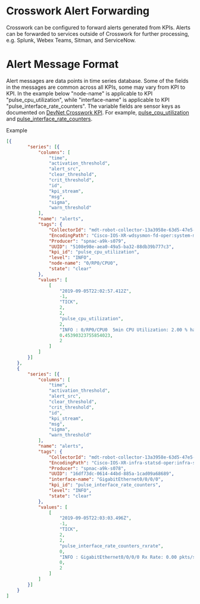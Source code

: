 # Crosswork Alert Forwarding

Crosswork can be configured to forward alerts generated from KPIs.
Alerts can be forwarded to services outside of Crosswork for further processing,
e.g.  Splunk, Webex Teams, Sitman, and ServiceNow.

# Alert Message Format

Alert messages are data points in time series database. Some of the fields in the messages are common across all KPIs,
some may vary from KPI to KPI. In the example below "node-name" is applicable to KPI "pulse_cpu_utilization",
while "interface-name" is applicable to KPI "pulse_interface_rate_counters". The variable fields are sensor keys
as documented on [DevNet Crosswork KPI](https://github.com/CiscoDevNet/Crosswork-KPI). For example,
[pulse_cpu_utilization](https://github.com/CiscoDevNet/Crosswork-KPI/blob/master/pulse_cpu_utilization/pulse_cpu_utilization.md) and 
[pulse_interface_rate_counters](https://github.com/CiscoDevNet/Crosswork-KPI/blob/master/pulse_interface_rate_counters/pulse_interface_rate_counters.md).

Example
```json
[{
		"series": [{
			"columns": [
				"time",
				"activation_threshold",
				"alert_src",
				"clear_threshold",
				"crit_threshold",
				"id",
				"kpi_stream",
				"msg",
				"sigma",
				"warn_threshold"
			],
			"name": "alerts",
			"tags": {
				"CollectorId": "mdt-robot-collector-13a3958e-63d5-47e5-9e0f-31e846b89f2e",
				"EncodingPath": "Cisco-IOS-XR-wdsysmon-fd-oper:system-monitoring/cpu-utilization",
				"Producer": "spnac-a9k-s079",
				"UUID": "5108e98e-aea0-49a5-ba32-88db39b777c3",
				"kpi_id": "pulse_cpu_utilization",
				"level": "INFO",
				"node-name": "0/RP0/CPU0",
				"state": "clear"
			},
			"values": [
				[
					"2019-09-05T22:02:57.412Z",
					-1,
					"TICK",
					2,
					2,
					"pulse_cpu_utilization",
					2,
					"INFO : 0/RP0/CPU0  5min CPU Utilization: 2.00 % has returned to Usual range, Threshold: 2.00 SD. It is 0.45 std. dev away from Average.",
					0.45390323755854023,
					2
				]
			]
		}]
	},
	{
		"series": [{
			"columns": [
				"time",
				"activation_threshold",
				"alert_src",
				"clear_threshold",
				"crit_threshold",
				"id",
				"kpi_stream",
				"msg",
				"sigma",
				"warn_threshold"
			],
			"name": "alerts",
			"tags": {
				"CollectorId": "mdt-robot-collector-13a3958e-63d5-47e5-9e0f-31e846b89f2e",
				"EncodingPath": "Cisco-IOS-XR-infra-statsd-oper:infra-statistics/interfaces/interface/latest/data-rate",
				"Producer": "spnac-a9k-s078",
				"UUID": "16df73dc-0614-44bd-885a-1cad09a68689",
				"interface-name": "GigabitEthernet0/0/0/0",
				"kpi_id": "pulse_interface_rate_counters",
				"level": "INFO",
				"state": "clear"
			},
			"values": [
				[
					"2019-09-05T22:03:03.496Z",
					-1,
					"TICK",
					2,
					2,
					"pulse_interface_rate_counters_rxrate",
					0,
					"INFO : GigabitEthernet0/0/0/0 Rx Rate: 0.00 pkts/sec has returned to Usual range, Threshold: 2.00 SD. It is 0.00 std.dev away from Average.",
					0,
					2
				]
			]
		}]
	}
]
```


